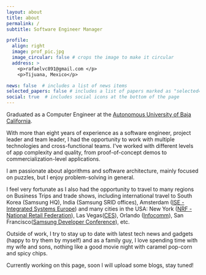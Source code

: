 ```yaml
---
layout: about
title: about
permalink: /
subtitle: Software Engineer Manager

profile:
  align: right
  image: prof_pic.jpg
  image_circular: false # crops the image to make it circular
  address: >
    <p>rafaelvc891@gmail.com </p>
    <p>Tijuana, Mexico</p>

news: false  # includes a list of news items
selected_papers: false # includes a list of papers marked as "selected={true}"
social: true  # includes social icons at the bottom of the page
---
```

Graduated as a Computer Engineer at the [Autonomous University of Baja California](https://www.uabc.mx/en/).

With more than eight years of experience as a software engineer, project leader and team leader, I had the opportunity to work with multiple technologies and cross-functional teams. I've worked with different levels of app complexity and quality, from proof-of-concept demos to commercialization-level applications. 

I am passionate about algorithms and software architecture, mainly focused on puzzles, but I enjoy problem-solving in general.

I feel very fortunate as I also had the opportunity to travel to many regions on Business Trips and trade shows, including international travel to South Korea (Samsung HQ), India (Samsung SRID offices), Amsterdam ([ISE - Integrated Systems Europe](https://iseurope.org/about-us)) and many cities in the USA: New York ([NRF - National Retail Federation](https://nrfbigshow.nrf.com/)), Las Vegas([CES](https://ces.tech)), Orlando ([Infocomm](https://infocommshow.org)), San Francisco([Samsung Developer Conference](https://samsungdeveloperconference.com/)), etc.

Outside of work, I try to stay up to date with latest tech news and gadgets (happy to try them by myself) and as a family guy, I love spending time with my wife and sons, nothing like a good movie night with caramel pop-corn and spicy chips.

Currently working on this page, soon I will upload some blogs, stay tuned!